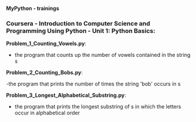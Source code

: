 #### MyPython - trainings

### Coursera - Introduction to Computer Science and Programming Using Python - Unit 1: Python Basics:

**Problem_1_Counting_Vowels.py**:

- the program that counts up the number of vowels contained in the string s

**Problem_2_Counting_Bobs.py**:

-the program that prints the number of times the string 'bob' occurs in s

**Problem_3_Longest_Alphabetical_Substring.py**:

- the program that prints the longest substring of s in which the letters occur in alphabetical order

```course was finished 04.08.2022
